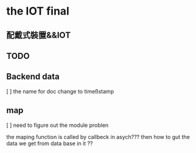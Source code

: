 # the IOT final
## 配戴式裝置&&IOT

## TODO 
## Backend data
 [ ] the name for doc change to timeßstamp
 
## map 
 [ ] need to figure out the module problen
 
the maping function is called by callbeck in asych??? then how to gut the data we get from data base in it ??

